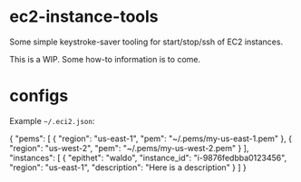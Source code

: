 # ec2-instance-tools

Some simple keystroke-saver tooling for start/stop/ssh of EC2 instances.

This is a WIP. Some how-to information is to come.

# configs

Example `~/.eci2.json`:

{
  "pems": [
    {
      "region": "us-east-1",
      "pem": "~/.pems/my-us-east-1.pem"
    },
    {
      "region": "us-west-2",
      "pem": "~/.pems/my-us-west-2.pem"
    }
  ],
  "instances": [
    {
      "epithet": "waldo",
      "instance_id": "i-9876fedbba0123456",
      "region": "us-east-1",
      "description": "Here is a description"
    }
  ]
}
